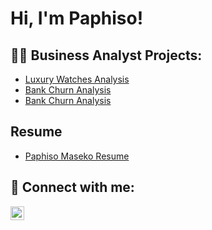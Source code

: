 <h1>Hi, I'm Paphiso! </h1>

<h2>👨‍💻 Business Analyst Projects:</h2>

  - [Luxury Watches Analysis](https://github.com/MasekoPaphiso/Luxury-Watch-Analysis)
  - [Bank Churn Analysis](https://github.com/MasekoPaphiso/Luxury-Watch-Analysis/blob/main/README.md)
  - [Bank Churn Analysis](https://github.com/MasekoPaphiso/Luxury-Watch-Analysis/blob/main/README.md)

<h2>Resume</h2>

- [Paphiso Maseko Resume](https://github.com/MasekoPaphiso/MasekoPaphiso/blob/main/General%20Resume_Paphiso%20Maseko.pdf)

<h2> 🤳 Connect with me:</h2>

[<img align="left" alt="JoshMadakor | LinkedIn" width="22px" src="https://cdn.jsdelivr.net/npm/simple-icons@v3/icons/linkedin.svg" />][linkedin]



[linkedin]: https://www.linkedin.com/in/paphiso-maseko-06a548113?lipi=urn%3Ali%3Apage%3Ad_flagship3_profile_view_base_contact_details%3BtPkFwfwzSQqF2SpIrv3nmQ%3D%3D

